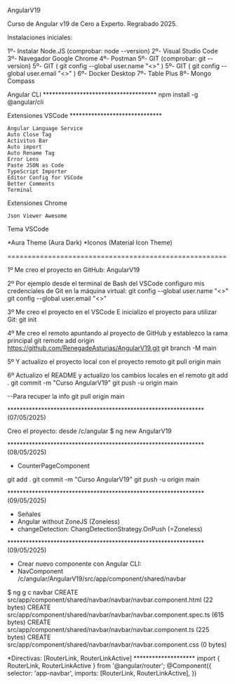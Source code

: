 AngularV19

Curso de Angular v19 de Cero a Experto. Regrabado 2025.

Instalaciones iniciales:

1º- Instalar Node.JS (comprobar: node --version) 
2º- Visual Studio Code 
3º- Navegador Google Chrome 
4º- Postman 5º- GIT (comprobar: git --version) 
5º- GIT ( git config --global user.name "<>" ) 
5º- GIT ( git config --global user.email "<>" ) 
6º- Docker Desktop 
7º- Table Plus 
8º- Mongo Compass

Angular CLI ************************************* 
npm install -g @angular/cli

Extensiones VSCode ******************************

    Angular Language Service
    Auto Close Tag
    Activitus Bar
    Auto import
    Auto Rename Tag
    Error Lens
    Paste JSON as Code
    TypeScript Importer
    Editor Config for VSCode
    Better Comments
    Terminal

Extensiones Chrome

    Json Viewer Awesome

Tema VSCode

*Aura Theme (Aura Dark) 
*Iconos (Material Icon Theme)

======================================================

1º Me creo el proyecto en GitHub: AngularV19

2º Por ejemplo desde el terminal de Bash del VSCode configuro mis credenciales de Git en la máquina virtual:
git config --global user.name "<>" 
git config --global user.email "<>"

3º Me creo el proyecto en el VSCode E inicializo el proyecto para utilizar Git: git init

4º Me creo el remoto apuntando al proyecto de GitHub y establezco la rama principal 
git remote add origin https://github.com/RenegadeAsturias/AngularV19.git 
git branch -M main

5º Y actualizo el proyecto local con el proyecto remoto 
git pull origin main

6º Actualizo el README y actualizo los cambios locales en el remoto 
git add . 
git commit -m "Curso AngularV19" 
git push -u origin main

--Para recuper la info git pull origin main

****************************************************************(07/05/2025)

Creo el proyecto: desde /c/angular
$ ng new AngularV19


****************************************************************(08/05/2025)
* CounterPageComponent

git add . 
git commit -m "Curso AngularV19" 
git push -u origin main

****************************************************************(09/05/2025)
* Señales
* Angular without ZoneJS (Zoneless) 
* changeDetection: ChangDetectionStrategy.OnPush (=Zoneless)

****************************************************************(09/05/2025)
* Crear nuevo componente con Angular CLI: 
* NavComponent
/c/angular/AngularV19/src/app/component/shared/navbar

$ ng g c navbar
CREATE src/app/component/shared/navbar/navbar/navbar.component.html (22 bytes)
CREATE src/app/component/shared/navbar/navbar/navbar.component.spec.ts (615 bytes)
CREATE src/app/component/shared/navbar/navbar/navbar.component.ts (225 bytes)
CREATE src/app/component/shared/navbar/navbar/navbar.component.css (0 bytes)

*Directivas: [RouterLink, RouterLinkActive] ********************
import { RouterLink, RouterLinkActive } from '@angular/router';
@Component({
  selector: 'app-navbar',
  imports: [RouterLink, RouterLinkActive],
})




















